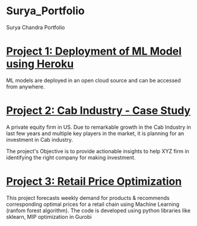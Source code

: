 # Surya_Portfolio
Surya Chandra Portfolio

# [Project 1: Deployment of ML Model using Heroku](https://github.com/ksuryachandra/Heroku-Demo)
ML models are deployed in an open cloud source and can  be accessed from anywhere.

# [Project 2: Cab Industry - Case Study](https://github.com/ksuryachandra/G2M-Case-study)
A private equity firm in US. Due to remarkable growth in the Cab Industry in last few years and
multiple key players in the market, it is planning for an investment in Cab industry.

The project's Objective is to provide actionable insights to help XYZ firm in identifying the right company for making
investment.

# [Project 3: Retail Price Optimization](https://github.com/ksuryachandra/Retail-Price-Optimization)
This project forecasts weekly demand for products & recommends corresponding optimal prices for a retail chain using Machine Learning (ranfom forest algorithm). The code is developed using python libraries like sklearn, MIP optimization in Gurobi

